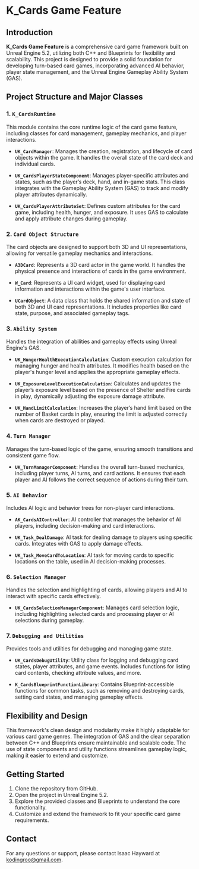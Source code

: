 # K_Cards Game Feature

## Introduction
**K_Cards Game Feature** is a comprehensive card game framework built on Unreal Engine 5.2, utilizing both C++ and Blueprints for flexibility and scalability. This project is designed to provide a solid foundation for developing turn-based card games, incorporating advanced AI behavior, player state management, and the Unreal Engine Gameplay Ability System (GAS).

## Project Structure and Major Classes

### 1. `K_CardsRuntime`
This module contains the core runtime logic of the card game feature, including classes for card management, gameplay mechanics, and player interactions.

- **`UK_CardManager`**: Manages the creation, registration, and lifecycle of card objects within the game. It handles the overall state of the card deck and individual cards.
  
- **`UK_CardsPlayerStateComponent`**: Manages player-specific attributes and states, such as the player’s deck, hand, and in-game stats. This class integrates with the Gameplay Ability System (GAS) to track and modify player attributes dynamically.
  
- **`UK_CardsPlayerAttributeSet`**: Defines custom attributes for the card game, including health, hunger, and exposure. It uses GAS to calculate and apply attribute changes during gameplay.

### 2. `Card Object Structure`
The card objects are designed to support both 3D and UI representations, allowing for versatile gameplay mechanics and interactions.

- **`A3DCard`**: Represents a 3D card actor in the game world. It handles the physical presence and interactions of cards in the game environment.

- **`W_Card`**: Represents a UI card widget, used for displaying card information and interactions within the game's user interface.

- **`UCardObject`**: A data class that holds the shared information and state of both 3D and UI card representations. It includes properties like card state, purpose, and associated gameplay tags.

### 3. `Ability System`
Handles the integration of abilities and gameplay effects using Unreal Engine's GAS.

- **`UK_HungerHealthExecutionCalculation`**: Custom execution calculation for managing hunger and health attributes. It modifies health based on the player's hunger level and applies the appropriate gameplay effects.
  
- **`UK_ExposureLevelExecutionCalculation`**: Calculates and updates the player’s exposure level based on the presence of Shelter and Fire cards in play, dynamically adjusting the exposure damage attribute.

- **`UK_HandLimitCalculation`**: Increases the player’s hand limit based on the number of Basket cards in play, ensuring the limit is adjusted correctly when cards are destroyed or played.

### 4. `Turn Manager`
Manages the turn-based logic of the game, ensuring smooth transitions and consistent game flow.

- **`UK_TurnManagerComponent`**: Handles the overall turn-based mechanics, including player turns, AI turns, and card actions. It ensures that each player and AI follows the correct sequence of actions during their turn.

### 5. `AI Behavior`
Includes AI logic and behavior trees for non-player card interactions.

- **`AK_CardsAIController`**: AI controller that manages the behavior of AI players, including decision-making and card interactions.
  
- **`UK_Task_DealDamage`**: AI task for dealing damage to players using specific cards. Integrates with GAS to apply damage effects.
  
- **`UK_Task_MoveCardToLocation`**: AI task for moving cards to specific locations on the table, used in AI decision-making processes.

### 6. `Selection Manager`
Handles the selection and highlighting of cards, allowing players and AI to interact with specific cards effectively.

- **`UK_CardsSelectionManagerComponent`**: Manages card selection logic, including highlighting selected cards and processing player or AI selections during gameplay.

### 7. `Debugging and Utilities`
Provides tools and utilities for debugging and managing game state.

- **`UK_CardsDebugUtility`**: Utility class for logging and debugging card states, player attributes, and game events. Includes functions for listing card contents, checking attribute values, and more.

- **`K_CardsBlueprintFunctionLibrary`**: Contains Blueprint-accessible functions for common tasks, such as removing and destroying cards, setting card states, and managing gameplay effects.

## Flexibility and Design
This framework's clean design and modularity make it highly adaptable for various card game genres. The integration of GAS and the clear separation between C++ and Blueprints ensure maintainable and scalable code. The use of state components and utility functions streamlines gameplay logic, making it easier to extend and customize.

## Getting Started
1. Clone the repository from GitHub.
2. Open the project in Unreal Engine 5.2.
3. Explore the provided classes and Blueprints to understand the core functionality.
4. Customize and extend the framework to fit your specific card game requirements.

## Contact
For any questions or support, please contact Isaac Hayward at [kodingroo@gmail.com](mailto:kodingroo@gmail.com).
